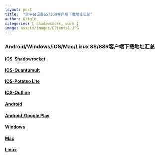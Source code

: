 ```yaml
---
layout: post
title:  "全平台设备SS/SSR客户端下载地址汇总"
author: Gitgle
categories: [ Shadowsocks, work ]
image: assets/images/Clients1.JPG
---
```

### Android/Windows/iOS/Mac/Linux SS/SSR客户端下载地址汇总

#### [IOS-Shadowrocket](https://i.shadowrocket.org/)

#### [IOS-Quantumult](https://q.shadowrocket.org/)

#### [IOS-Potatso Lite](https://itunes.apple.com/us/app/potatso-lite/id1239860606?mt=8)

#### [IOS-Outline](https://itunes.apple.com/us/app/outline-app/id1356177741)

#### [Android](https://github.com/shadowsocks/shadowsocks-android/releases)

#### [Android-Google Play](https://play.google.com/store/apps/details?id=com.github.shadowsocks)

#### [Windows](https://github.com/shadowsocks/shadowsocks-windows/releases)

#### [Mac](https://github.com/shadowsocks/ShadowsocksX-NG/releases/)

#### [Linux](https://github.com/shadowsocks/shadowsocks-qt5/wiki)
